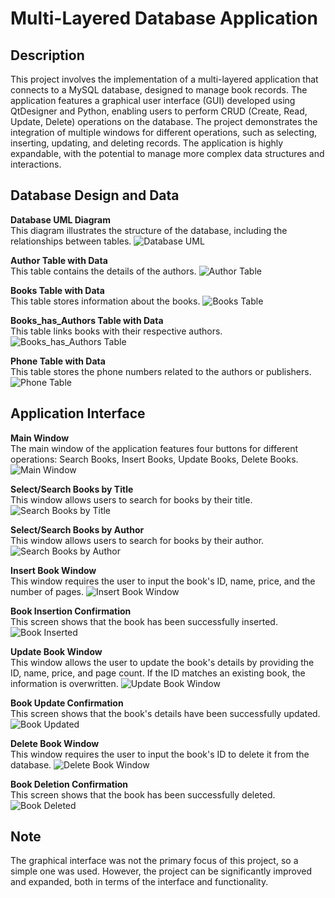 # Multi-Layered Database Application

## Description
This project involves the implementation of a multi-layered application that connects to a MySQL database, designed to manage book records. The application features a graphical user interface (GUI) developed using QtDesigner and Python, enabling users to perform CRUD (Create, Read, Update, Delete) operations on the database. The project demonstrates the integration of multiple windows for different operations, such as selecting, inserting, updating, and deleting records. The application is highly expandable, with the potential to manage more complex data structures and interactions.

## Database Design and Data

**Database UML Diagram**  
This diagram illustrates the structure of the database, including the relationships between tables.
![Database UML](./images/1.png)

**Author Table with Data**  
This table contains the details of the authors.
![Author Table](./images/2.png)

**Books Table with Data**  
This table stores information about the books.
![Books Table](./images/3.png)

**Books_has_Authors Table with Data**  
This table links books with their respective authors.
![Books_has_Authors Table](./images/4.png)

**Phone Table with Data**  
This table stores the phone numbers related to the authors or publishers.
![Phone Table](./images/5.png)

## Application Interface

**Main Window**  
The main window of the application features four buttons for different operations: Search Books, Insert Books, Update Books, Delete Books.
![Main Window](./images/6.png)

**Select/Search Books by Title**  
This window allows users to search for books by their title.
![Search Books by Title](./images/7.png)

**Select/Search Books by Author**  
This window allows users to search for books by their author.
![Search Books by Author](./images/8.png)

**Insert Book Window**  
This window requires the user to input the book's ID, name, price, and the number of pages.
![Insert Book Window](./images/9.png)

**Book Insertion Confirmation**  
This screen shows that the book has been successfully inserted.
![Book Inserted](./images/10.png)

**Update Book Window**  
This window allows the user to update the book's details by providing the ID, name, price, and page count. If the ID matches an existing book, the information is overwritten.
![Update Book Window](./images/11.png)

**Book Update Confirmation**  
This screen shows that the book's details have been successfully updated.
![Book Updated](./images/12.png)

**Delete Book Window**  
This window requires the user to input the book's ID to delete it from the database.
![Delete Book Window](./images/13.png)

**Book Deletion Confirmation**  
This screen shows that the book has been successfully deleted.
![Book Deleted](./images/14.png)

## Note
The graphical interface was not the primary focus of this project, so a simple one was used. However, the project can be significantly improved and expanded, both in terms of the interface and functionality.
